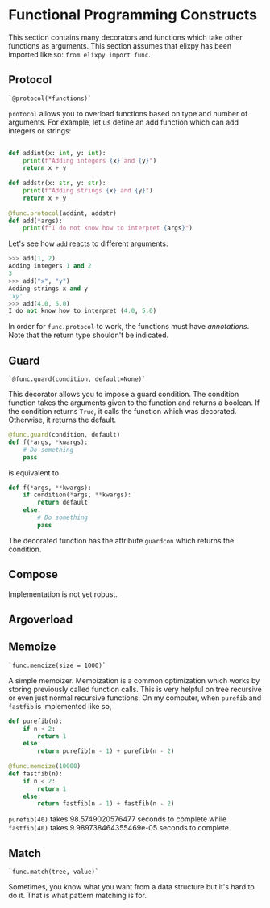 # Functional Programming Constructs

This section contains many decorators and functions which take other functions as arguments. This section assumes that elixpy has been imported like so: `from elixpy import func`.

## Protocol

    `@protocol(*functions)`
 
`protocol` allows you to overload functions based on type and number of arguments. For example,
let us define an add function which can add integers or strings:

```python
        
def addint(x: int, y: int):
    print(f"Adding integers {x} and {y}")
    return x + y
            
def addstr(x: str, y: str):
    print(f"Adding strings {x} and {y}")
    return x + y
        
@func.protocol(addint, addstr)
def add(*args):
    print(f"I do not know how to interpret {args}")
```

Let's see how `add` reacts to different arguments:

```python
>>> add(1, 2)
Adding integers 1 and 2
3
>>> add("x", "y")
Adding strings x and y
'xy'
>>> add(4.0, 5.0)
I do not know how to interpret (4.0, 5.0)
```

In order for `func.protocol` to work, the functions must have _annotations_. Note that the return type shouldn't be indicated.

## Guard

    `@func.guard(condition, default=None)`
    
This decorator allows you to impose a guard condition. The condition function takes the arguments given to the function and returns a boolean. If the condition returns `True`, it calls the function which was decorated. Otherwise, it returns the default.

```python
@func.guard(condition, default)
def f(*args, *kwargs):
    # Do something
    pass
```

is equivalent to

```python
def f(*args, **kwargs):
    if condition(*args, **kwargs):
        return default
    else:
        # Do something
        pass
```

The decorated function has the attribute `guardcon` which returns the condition.

## Compose

Implementation is not yet robust.

## Argoverload

## Memoize

    `func.memoize(size = 1000)`
    
A simple memoizer. Memoization is a common optimization which works by storing previously called function calls. This is very helpful on tree recursive or even just normal recursive functions. On my computer, when `purefib` and `fastfib` is implemented like so,

```python
def purefib(n):
    if n < 2:
        return 1
    else:
        return purefib(n - 1) + purefib(n - 2)
        
@func.memoize(10000)
def fastfib(n):
    if n < 2:
        return 1
    else:
        return fastfib(n - 1) + fastfib(n - 2)
```

`purefib(40)` takes 98.5749020576477 seconds to complete while `fastfib(40)` takes 9.989738464355469e-05 seconds to complete.

## Match

    `func.match(tree, value)`
    
Sometimes, you know what you want from a data structure but it's hard to do it. That is what pattern matching is for. 
